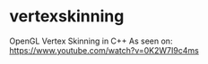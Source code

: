 # vertexskinning
OpenGL Vertex Skinning in C++
As seen on: https://www.youtube.com/watch?v=0K2W7I9c4ms
